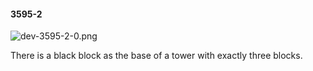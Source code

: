 #### 3595-2
![dev-3595-2-0.png](https://github.com/lil-lab/nlvr/raw/master/nlvr/dev/images/2/dev-3595-2-0.png "dev-3595-2-0.png")

There is a black block as the base of a tower with exactly three blocks.